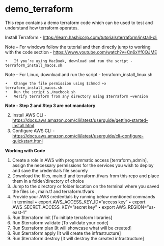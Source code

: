 # demo_terraform
This repo contains a demo terraform code which can be used to test and understand how terraform operates.


Install Terraform - https://learn.hashicorp.com/tutorials/terraform/install-cli

Note – For windows follow the tutorial and then directly jump to working with the code section - https://www.youtube.com/watch?v=Cn6xYf0QJME

    •	If you’re using MacBook, download and run the script - terraform_install_macos.sh

Note – For Linux, download and run the script - terraform_install_linux.sh

    •	Change the file permission using $chmod +x terraform_install_macos.sh
    •	Run the script $./macbook.sh
    •	Verify terraform from any directory using $terraform –version

**Note - Step 2 and Step 3 are not mandatory**

2.	Install AWS CLI - https://docs.aws.amazon.com/cli/latest/userguide/getting-started-install.html
3.	Configure AWS CLI - https://docs.aws.amazon.com/cli/latest/userguide/cli-configure-quickstart.html

**Working with Code**

1.	Create a role in AWS with programmatic access [terraform_admin], assign the necessary permissions for the services you wish to deploy and save the credentials file securely 
2.	Download the files, main.tf and terraform.tfvars from this repo and place them in a folder/directory of choice
3.	Jump to the directory or folder location on the terminal where you saved the files i.e., main.tf and terraform.tfvars
4.	Provide your AWS credentials by running below mentioned commands in terminal
        •	export AWS_ACCESS_KEY_ID=”access key”
        •	export AWS_SECRET_ACCESS_KEY=”secret key”
        •	export AWS_REGION=”us-east-1”
5.	Run $terraform init [To initiate terraform libraries]
6.	Run $terraform validate [To validate your code]
7.	Run $terraform plan [It will showcase what will be created]
8.	Run $terraform apply [It will create the infrastructure]
9.	Run $terraform destroy [It will destroy the created infrastructure]
